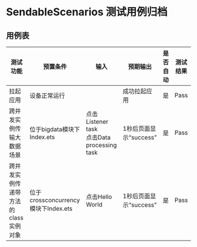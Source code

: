 # SendableScenarios 测试用例归档

## 用例表

| 测试功能                            | 预置条件                            | 输入                                            | 预期输出               | 是否自动 | 测试结果 |
| ----------------------------------- | ----------------------------------- | ----------------------------------------------- | ---------------------- | -------- | -------- |
| 拉起应用                            | 设备正常运行                        |                                                 | 成功拉起应用           | 是       | Pass     |
| 跨并发实例传输大数据场景            | 位于bigdata模块下Index.ets          | 点击Listener task<br />点击Data processing task | 1秒后页面显示“success” | 是       | Pass     |
| 跨并发实例传递带方法的class实例对象 | 位于crossconcurrency模块下Index.ets | 点击Hello World                                 | 1秒后页面显示“success” | 是       | Pass     |